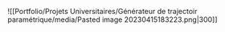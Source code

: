 ![[Portfolio/Projets Universitaires/Générateur de trajectoir paramétrique/media/Pasted image 20230415183223.png|300]]